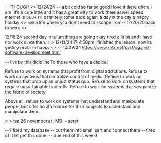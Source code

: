 ---THOUGH
<>
12/24/24
-- a bit cold so far so good i love it there qhere i am.
it's a cute little and it has a great wify to work there aswell speed internet is 500+ i'll definitely come back again!
a day in the city & happy holiday
<>
live a life where you don't need to escape from--
12/20/20
back to work
<>

12/18/24 second day in tulum thing are going okay tired a lit bit and i have nor work since then.
< >
12/13/24 @ 4:50pm
i finished the lesson. now its getting real. i'm happy
<>
-- 12/09/24
https://www.rntz.net/post/against-software-development.html

-- live by this dicipline
To those who have a choice:

Refuse to work on systems that profit from digital addictions.
Refuse to work on systems that centralize control of media.
Refuse to work on systems that prop up an unjust status quo.
Refuse to work on systems that require unsustainable tradeoffs.
Refuse to work on systems that weaponize the fabric of society.

Above all, refuse to work on systems that understand and manipulate people, but offer no affordance for their subjects to understand and manipulate them.

< >
tue 26 november at -MB
-- seret

<!-- https://blog.devart.com/types-of-relationships-in-sql-server-database.html -->

-- i fixed my database
-- cut them into small part and connect them
-- tired of it let get this done.
-- due end of this week!
